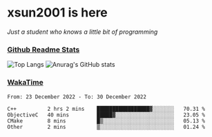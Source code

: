 # xsun2001 is here

*Just a student who knows a little bit of programming*

### [Github Readme Stats](https://github.com/anuraghazra/github-readme-stats)

![Top Langs](https://github-readme-stats.vercel.app/api/top-langs/?username=xsun2001&layout=compact&theme=radical) ![Anurag's GitHub stats](https://github-readme-stats.vercel.app/api?username=xsun2001&show_icons=true&theme=radical)

### [WakaTime](https://wakatime.com)

<!--START_SECTION:waka-->

```text
From: 23 December 2022 - To: 30 December 2022

C++          2 hrs 2 mins    █████████████████▓░░░░░░░   70.31 %
ObjectiveC   40 mins         █████▓░░░░░░░░░░░░░░░░░░░   23.05 %
CMake        8 mins          █▒░░░░░░░░░░░░░░░░░░░░░░░   05.13 %
Other        2 mins          ▒░░░░░░░░░░░░░░░░░░░░░░░░   01.24 %
```

<!--END_SECTION:waka-->
